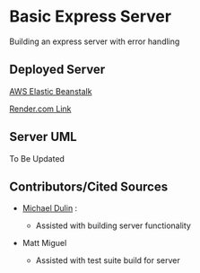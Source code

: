 # Basic Express Server

Building an express server with error handling

## Deployed Server

[AWS Elastic Beanstalk](http://basicexpressserver2-env.eba-pmapvedd.us-west-2.elasticbeanstalk.com/)

[Render.com Link](https://basic-express-server-mofn.onrender.com)

## Server UML

To Be Updated

## Contributors/Cited Sources

* [Michael Dulin](https://www.github.com/MichaelDulin) :

  * Assisted with building server functionality

* Matt Miguel

  * Assisted with test suite build for server
